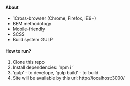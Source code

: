 #### About
* 1Cross-browser (Chrome, Firefox, IE9+)
* BEM methodology
* Mobile-friendly
* SCSS
* Build system GULP


#### How to run?
1. Clone this repo
2. Install dependencies: ‘npm i ’
3. ‘gulp’ - to develope, ‘gulp build’ - to build
4. Site will be available by this url: http://localhost:3000/